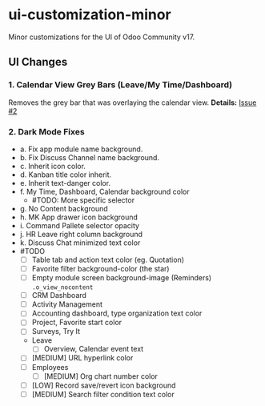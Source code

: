 # ui-customization-minor
Minor customizations for the UI of Odoo Community v17.

## UI Changes

### 1. Calendar View Grey Bars (Leave/My Time/Dashboard)

Removes the grey bar that was overlaying the calendar view. **Details:** [Issue #2](https://github.com/juil/ui-customization-minor/pull/2#issue-3181832864)

### 2. Dark Mode Fixes

- a. Fix app module name background.
- b. Fix Discuss Channel name background.
- c. Inherit icon color.
- d. Kanban title color inherit.
- e. Inherit text-danger color.
- f. My Time, Dashboard, Calendar background color
    - #TODO: More specific selector
- g. No Content background
- h. MK App drawer icon background
- i. Command Pallete selector opacity
- j. HR Leave right column background
- k. Discuss Chat minimized text color
- #TODO
    - [ ] Table tab and action text color (eg. Quotation)
    - [ ] Favorite filter background-color (the star)
    - [ ] Empty module screen background-image (Reminders) `.o_view_nocontent`
    - [ ] CRM Dashboard
    - [ ] Activity Management
    - [ ] Accounting dashboard, type organization text color
    - [ ] Project, Favorite start color
    - [ ] Surveys, Try It
    - Leave
        - [ ] Overview, Calendar event text
    - [ ] [MEDIUM] URL hyperlink color
    - [ ] Employees
        - [ ] [MEDIUM] Org chart number color
    - [ ] [LOW] Record save/revert icon background
    - [ ] [MEDIUM] Search filter condition text color

